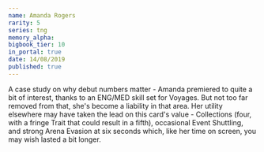 ```yaml
---
name: Amanda Rogers
rarity: 5
series: tng
memory_alpha:
bigbook_tier: 10
in_portal: true
date: 14/08/2019
published: true
---
```


A case study on why debut numbers matter - Amanda premiered to quite a bit of interest, thanks to an ENG/MED skill set for Voyages. But not too far removed from that, she's become a liability in that area. Her utility elsewhere may have taken the lead on this card's value - Collections (four, with a fringe Trait that could result in a fifth), occasional Event Shuttling, and strong Arena Evasion at six seconds which, like her time on screen, you may wish lasted a bit longer.
